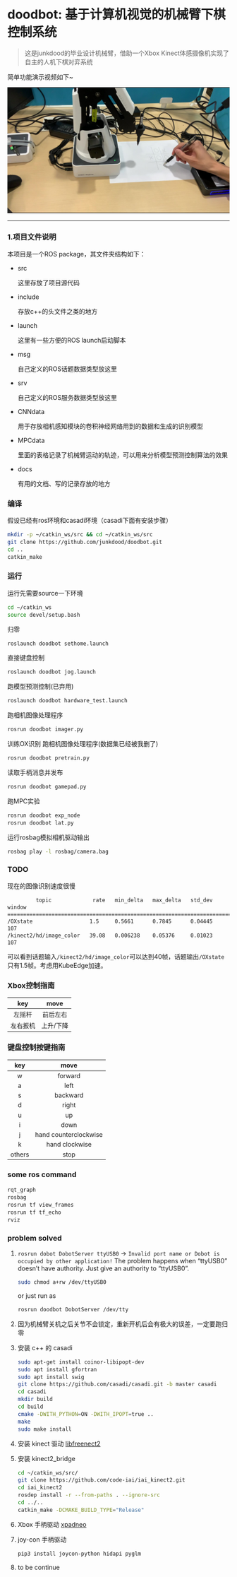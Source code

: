 # doodbot: 基于计算机视觉的机械臂下棋控制系统
> 这是junkdood的毕业设计机械臂，借助一个Xbox Kinect体感摄像机实现了自主的人机下棋对弈系统

简单功能演示视频如下~

<a href="docs/record/assets/miniplay.mp4" title="演示视频"><img src="docs/record/assets/real_Play.jpg" alt="演示视频"  style="zoom:50%;" /></a>

---

### 1.项目文件说明 

本项目是一个ROS package，其文件夹结构如下：

- src

  这里存放了项目源代码

- include
  
  存放c++的头文件之类的地方

- launch

  这里有一些方便的ROS launch启动脚本

- msg

  自己定义的ROS话题数据类型放这里

- srv

  自己定义的ROS服务数据类型放这里

- CNNdata

  用于存放相机感知模块的卷积神经网络用到的数据和生成的识别模型

- MPCdata

  里面的表格记录了机械臂运动的轨迹，可以用来分析模型预测控制算法的效果

- docs

  有用的文档、写的记录存放的地方



### 编译
假设已经有ros环境和casadi环境（casadi下面有安装步骤）
```sh
mkdir -p ~/catkin_ws/src && cd ~/catkin_ws/src
git clone https://github.com/junkdood/doodbot.git
cd ..
catkin_make
```

### 运行
运行先需要source一下环境
```sh
cd ~/catkin_ws
source devel/setup.bash
```

归零
```sh
roslaunch doodbot sethome.launch
```

直接键盘控制
```sh
roslaunch doodbot jog.launch
```

跑模型预测控制(已弃用)
```sh
roslaunch doodbot hardware_test.launch
```

跑相机图像处理程序
```sh
rosrun doodbot imager.py
```

训练OX识别
跑相机图像处理程序(数据集已经被我删了)
```sh
rosrun doodbot pretrain.py
```

读取手柄消息并发布
```sh
rosrun doodbot gamepad.py
```

跑MPC实验
```sh
rosrun doodbot exp_node
rosrun doodbot lat.py
```

运行rosbag模拟相机驱动输出
```sh
rosbag play -l rosbag/camera.bag
```

### TODO

现在的图像识别速度很慢
```
         topic             rate   min_delta   max_delta   std_dev   window
==========================================================================
/OXstate                  1.5     0.5661      0.7845      0.04445   107   
/kinect2/hd/image_color   39.08   0.006238    0.05376     0.01023   107
```

可以看到话题输入`/kinect2/hd/image_color`可以达到40帧，话题输出`/OXstate`只有1.5帧。考虑用KubeEdge加速。

### Xbox控制指南

| key | move |
| :---: | :----: |
|左摇杆|前后左右|
|左右扳机|上升/下降|

### 键盘控制按键指南

| key | move |
| :---: | :----: |
|w|forward|
|a|left|
|s|backward|
|d|right|
|u|up|
|i|down|
|j|hand counterclockwise|
|k|hand clockwise|
|others|stop|


### some ros command

```sh
rqt_graph
rosbag
rosrun tf view_frames
rosrun tf tf_echo
rviz
```

### problem solved

1. `rosrun dobot DobotServer ttyUSB0` -> `Invalid port name or Dobot is occupied by other application!`
   The problem happens when “ttyUSB0” doesn’t have authority.
   Just give an authority to “ttyUSB0”.
   ```sh
   sudo chmod a+rw /dev/ttyUSB0
   ```
   or just run as
   ```sh
   rosrun doodbot DobotServer /dev/tty
   ```

2. 因为机械臂关机之后关节不会锁定，重新开机后会有极大的误差，一定要跑归零


3. 安装 c++ 的 casadi
   ```sh
   sudo apt-get install coinor-libipopt-dev
   sudo apt install gfortran
   sudo apt install swig
   git clone https://github.com/casadi/casadi.git -b master casadi 
   cd casadi
   mkdir build
   cd build
   cmake -DWITH_PYTHON=ON -DWITH_IPOPT=true ..
   make
   sudo make install
   ```

4. 安装 kinect 驱动
   [libfreenect2](https://github.com/OpenKinect/libfreenect2)

5. 安装 kinect2_bridge
   ```sh
   cd ~/catkin_ws/src/
   git clone https://github.com/code-iai/iai_kinect2.git
   cd iai_kinect2
   rosdep install -r --from-paths . --ignore-src
   cd ../..
   catkin_make -DCMAKE_BUILD_TYPE="Release"
   ```

6. Xbox 手柄驱动
   [xpadneo](https://github.com/atar-axis/xpadneo)

7. joy-con 手柄驱动
   ```sh
   pip3 install joycon-python hidapi pyglm
   ```

8. to be continue